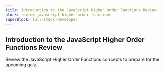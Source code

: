 ```yaml
---
title: Introduction to the JavaScript Higher Order Functions Review
block: review-javascript-higher-order-functions
superBlock: full-stack-developer
---
```


## Introduction to the JavaScript Higher Order Functions Review

Review the JavaScript Higher Order Functions concepts to prepare for the upcoming quiz.

